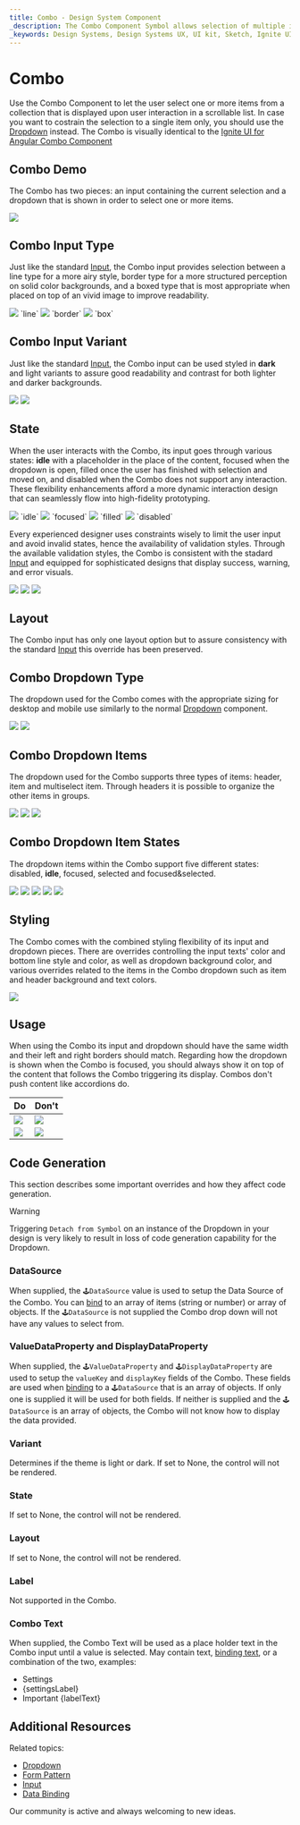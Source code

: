 ```yaml
---
title: Combo - Design System Component
_description: The Combo Component Symbol allows selection of multiple items from a collection.
_keywords: Design Systems, Design Systems UX, UI kit, Sketch, Ignite UI for Angular, Sketch to Angular, Sketch to Angular, Angular, Angular Design System, Export code from Sketch, Design Kits for Angular, Sketch HTML, Sketch to HTML, Sketch UI kits
---
```


# Combo

Use the Combo Component to let the user select one or more items from a collection that is displayed upon user interaction in a scrollable list. In case you want to costrain the selection to a single item only, you should use the [Dropdown](dropdown.md) instead. The Combo is visually identical to the [Ignite UI for Angular Combo Component](https://www.infragistics.com/products/ignite-ui-angular/angular/components/combo.html)

## Combo Demo

The Combo has two pieces: an input containing the current selection and a dropdown that is shown in order to select one or more items.

<img class="responsive-img" src="../images/combo_demo.png" srcset="../images/combo_demo@2x.png 2x" />

## Combo Input Type

Just like the standard [Input](input.md), the Combo input provides selection between a line type for a more airy style, border type for a more structured perception on solid color backgrounds, and a boxed type that is most appropriate when placed on top of an vivid image to improve readability.

<img class="responsive-img" src="../images/combo_demo.png" srcset="../images/combo_demo@2x.png 2x" />
`line`

<img class="responsive-img" src="../images/combo_border.png" srcset="../images/combo_border@2x.png 2x" />
`border`

<img class="responsive-img" src="../images/combo_box.png" srcset="../images/combo_box@2x.png 2x" />
`box`

## Combo Input Variant

Just like the standard [Input](input.md), the Combo input can be used styled in **dark** and light variants to assure good readability and contrast for both lighter and darker backgrounds.

<img class="responsive-img" src="../images/combo_demo.png" srcset="../images/combo_demo@2x.png 2x" />
<img class="responsive-img" src="../images/combo_light.png" srcset="../images/combo_light@2x.png 2x" />

## State

When the user interacts with the Combo, its input goes through various states: **idle** with a placeholder in the place of the content, focused when the dropdown is open, filled once the user has finished with selection and moved on, and disabled when the Combo does not support any interaction. These flexibility enhancements afford a more dynamic interaction design that can seamlessly flow into high-fidelity prototyping.

<img class="responsive-img" src="../images/combo_idle.png" srcset="../images/combo_idle@2x.png 2x" />
`idle`

<img class="responsive-img" src="../images/combo_focused.png" srcset="../images/combo_focused@2x.png 2x" />
`focused`

<img class="responsive-img" src="../images/combo_filled.png" srcset="../images/combo_filled@2x.png 2x" />
`filled`

<img class="responsive-img" src="../images/combo_disabled.png" srcset="../images/combo_disabled@2x.png 2x" />
`disabled`

Every experienced designer uses constraints wisely to limit the user input and avoid invalid states, hence the availability of validation styles. Through the available validation styles, the Combo is consistent with the stadard [Input](input.md) and equipped for sophisticated designs that display success, warning, and error visuals.

<img class="responsive-img" src="../images/combo_success.png" srcset="../images/combo_success@2x.png 2x" />
<img class="responsive-img" src="../images/combo_warning.png" srcset="../images/combo_warning@2x.png 2x" />
<img class="responsive-img" src="../images/combo_error.png" srcset="../images/combo_error@2x.png 2x" />

## Layout

The Combo input has only one layout option but to assure consistency with the standard [Input](input.md) this override has been preserved.

## Combo Dropdown Type

The dropdown used for the Combo comes with the appropriate sizing for desktop and mobile use similarly to the normal [Dropdown](dropdown.md) component.

<img class="responsive-img" src="../images/combo_desktop.png" srcset="../images/combo_desktop@2x.png 2x" />
<img class="responsive-img" src="../images/combo_mobile.png" srcset="../images/combo_mobile@2x.png 2x" />

## Combo Dropdown Items

The dropdown used for the Combo supports three types of items: header, item and multiselect item. Through headers it is possible to organize the other items in groups.

<img class="responsive-img" src="../images/combo_header.png" srcset="../images/combo_header@2x.png 2x" />
<img class="responsive-img" src="../images/combo_item.png" srcset="../images/combo_item@2x.png 2x" />
<img class="responsive-img" src="../images/combo_multiselect_item.png" srcset="../images/combo_multiselect_item@2x.png 2x" />

## Combo Dropdown Item States

The dropdown items within the Combo support five different states: disabled, **idle**, focused, selected and focused&selected.

<img class="responsive-img" src="../images/combo_item_disabled.png" srcset="../images/combo_item_disabled@2x.png 2x" />
<img class="responsive-img" src="../images/combo_item_idle.png" srcset="../images/combo_item_idle@2x.png 2x" />
<img class="responsive-img" src="../images/combo_item_focused.png" srcset="../images/combo_item_focused@2x.png 2x" />
<img class="responsive-img" src="../images/combo_item_selected.png" srcset="../images/combo_item_selected@2x.png 2x" />
<img class="responsive-img" src="../images/combo_item_selected_focused.png" srcset="../images/combo_item_selected_focused@2x.png 2x" />

## Styling

The Combo comes with the combined styling flexibility of its input and dropdown pieces. There are overrides controlling the input texts' color and bottom line style and color, as well as dropdown background color, and various overrides related to the items in the Combo dropdown such as item and header background and text colors.

<img class="responsive-img" src="../images/combo_styling.png" srcset="../images/combo_styling@2x.png 2x" />

## Usage

When using the Combo its input and dropdown should have the same width and their left and right borders should match. Regarding how the dropdown is shown when the Combo is focused, you should always show it on top of the content that follows the Combo triggering its display. Combos don't push content like accordions do.

| Do                                                                           | Don't                                                                            |
| ---------------------------------------------------------------------------- | -------------------------------------------------------------------------------- |
| <img class="responsive-img" src="../images/combo_do1.png" srcset="../images/combo_do1@2x.png 2x" /> | <img class="responsive-img" src="../images/combo_dont1.png" srcset="../images/combo_dont1@2x.png 2x" /> |
| <img class="responsive-img" src="../images/combo_do2.png" srcset="../images/combo_do2@2x.png 2x" /> | <img class="responsive-img" src="../images/combo_dont2.png" srcset="../images/combo_dont2@2x.png 2x" /> |

## Code Generation

This section describes some important overrides and how they affect code generation.

> [!WARNING]
> Triggering `Detach from Symbol` on an instance of the Dropdown in your design is very likely to result in loss of code generation capability for the Dropdown.

### DataSource

When supplied, the `🕹️DataSource` value is used to setup the Data Source of the Combo. You can [bind](../codegen/data-binding.md) to an array of items (string or number) or array of objects. If the `🕹️DataSource` is not supplied the Combo drop down will not have any values to select from.

### ValueDataProperty and DisplayDataProperty

When supplied, the `🕹️ValueDataProperty` and `🕹️DisplayDataProperty` are used to setup the `valueKey` and `displayKey` fields of the Combo. These fields are used when [binding](../codegen/data-binding.md) to a `🕹️DataSource` that is an array of objects. If only one is supplied it will be used for both fields. If neither is supplied and the `🕹️DataSource` is an array of objects, the Combo will not know how to display the data provided.

### Variant

Determines if the theme is light or dark. If set to None, the control will not be rendered.

### State

If set to None, the control will not be rendered.

### Layout

If set to None, the control will not be rendered.

### Label

Not supported in the Combo.

### Combo Text

When supplied, the Combo Text will be used as a place holder text in the Combo input until a value is selected. May contain text, [binding text](../codegen/data-binding.md), or a combination of the two, examples:

- Settings
- {settingsLabel}
- Important {labelText}

## Additional Resources

Related topics:

- [Dropdown](dropdown.md)
- [Form Pattern](../patterns/form.md)
- [Input](input.md)
- [Data Binding](../codegen/data-binding.md)
  <div class="divider--half"></div>

Our community is active and always welcoming to new ideas.


